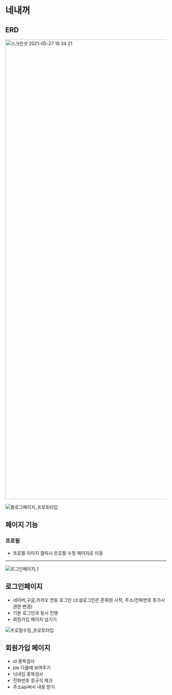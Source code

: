 # 네내꺼


## ERD
<img width="1430" alt="스크린샷 2021-05-27 16 34 21" src="https://user-images.githubusercontent.com/55743241/119784862-975d0a00-bf09-11eb-9a66-3d52a1f89b61.png">


![블로그페이지_프로토타입](https://user-images.githubusercontent.com/55743241/119073033-8010af00-ba27-11eb-8dfd-8611e3ee2c68.png)

## 페이지 기능
### 프로필
- 프로필 이미지 클릭시 프로필 수정 페이지로 이동

-----------------------------------------------------------------------------------------------------------------


![로그인페이지_1](https://user-images.githubusercontent.com/55743241/119082105-56ac4f00-ba38-11eb-8f31-def336a2a768.png)

## 로그인페이지
- 네이버,구글,카카오 연동 로그인 (소셜로그인은 준회원 시작, 주소/전화번호 추가시 권한 변경)
- 기본 로그인과 동시 진행
- 회원가입 페이지 넘기기




![프로필수정_프로토타입](https://user-images.githubusercontent.com/55743241/119082265-aee35100-ba38-11eb-8ac0-1eeffbb65c5f.png)

## 회원가입 페이지

- id 중복검사
- pw 다를때 보여주기
- 닉네임 중복검사
- 전화번호 정규식 체크
- 주소api써서 내용 받기

